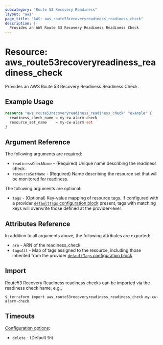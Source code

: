 ```yaml
---
subcategory: "Route 53 Recovery Readiness"
layout: "aws"
page_title: "AWS: aws_route53recoveryreadiness_readiness_check"
description: |-
  Provides an AWS Route 53 Recovery Readiness Readiness Check
---
```


# Resource: aws_route53recoveryreadiness_readiness_check

Provides an AWS Route 53 Recovery Readiness Readiness Check.

## Example Usage

```terraform
resource "aws_route53recoveryreadiness_readiness_check" "example" {
  readiness_check_name = my-cw-alarm-check
  resource_set_name    = my-cw-alarm-set
}
```

## Argument Reference

The following arguments are required:

* `readinessCheckName` - (Required) Unique name describing the readiness check.
* `resourceSetName` - (Required) Name describing the resource set that will be monitored for readiness.

The following arguments are optional:

* `tags` - (Optional) Key-value mapping of resource tags. If configured with a provider [`defaultTags` configuration block](https://registry.terraform.io/providers/hashicorp/aws/latest/docs#default_tags-configuration-block) present, tags with matching keys will overwrite those defined at the provider-level.

## Attributes Reference

In addition to all arguments above, the following attributes are exported:

* `arn` - ARN of the readiness_check
* `tagsAll` - Map of tags assigned to the resource, including those inherited from the provider [`defaultTags` configuration block](https://registry.terraform.io/providers/hashicorp/aws/latest/docs#default_tags-configuration-block).

## Import

Route53 Recovery Readiness readiness checks can be imported via the readiness check name, e.g.,

```
$ terraform import aws_route53recoveryreadiness_readiness_check.my-cw-alarm-check
```

## Timeouts

[Configuration options](https://developer.hashicorp.com/terraform/language/resources/syntax#operation-timeouts):

- `delete` - (Default `5M`)

<!-- cache-key: cdktf-0.17.0-pre.15 input-c8c52e0f54a44eb970011bc96f1cba4c8a898ae09f75df1ba7675d466bdcd3dd -->